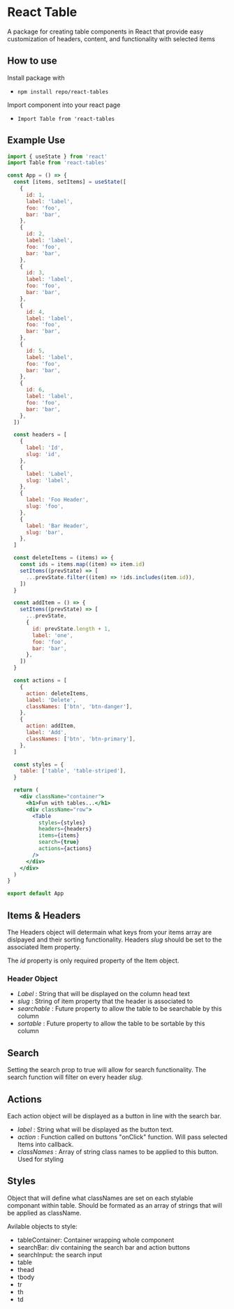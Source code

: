 # React Table

A package for creating table components in React that provide easy customization of headers, content, and functionality with selected items

## How to use

Install package with

- `npm install repo/react-tables`

Import component into your react page

- `Import Table from 'react-tables`

## Example Use

```jsx
import { useState } from 'react'
import Table from 'react-tables'

const App = () => {
  const [items, setItems] = useState([
    {
      id: 1,
      label: 'label',
      foo: 'foo',
      bar: 'bar',
    },
    {
      id: 2,
      label: 'label',
      foo: 'foo',
      bar: 'bar',
    },
    {
      id: 3,
      label: 'label',
      foo: 'foo',
      bar: 'bar',
    },
    {
      id: 4,
      label: 'label',
      foo: 'foo',
      bar: 'bar',
    },
    {
      id: 5,
      label: 'label',
      foo: 'foo',
      bar: 'bar',
    },
    {
      id: 6,
      label: 'label',
      foo: 'foo',
      bar: 'bar',
    },
  ])

  const headers = [
    {
      label: 'Id',
      slug: 'id',
    },
    {
      label: 'Label',
      slug: 'label',
    },
    {
      label: 'Foo Header',
      slug: 'foo',
    },
    {
      label: 'Bar Header',
      slug: 'bar',
    },
  ]

  const deleteItems = (items) => {
    const ids = items.map((item) => item.id)
    setItems((prevState) => [
      ...prevState.filter((item) => !ids.includes(item.id)),
    ])
  }

  const addItem = () => {
    setItems((prevState) => [
      ...prevState,
      {
        id: prevState.length + 1,
        label: 'one',
        foo: 'foo',
        bar: 'bar',
      },
    ])
  }

  const actions = [
    {
      action: deleteItems,
      label: 'Delete',
      classNames: ['btn', 'btn-danger'],
    },
    {
      action: addItem,
      label: 'Add',
      classNames: ['btn', 'btn-primary'],
    },
  ]

  const styles = {
    table: ['table', 'table-striped'],
  }

  return (
    <div className="container">
      <h1>Fun with tables...</h1>
      <div className="row">
        <Table
          styles={styles}
          headers={headers}
          items={items}
          search={true}
          actions={actions}
        />
      </div>
    </div>
  )
}

export default App
```

## Items & Headers

The Headers object will determain what keys from your items array are dislpayed and their sorting functionality. Headers _slug_ should be set to the associated Item property.

The _id_ property is only required property of the Item object.

### Header Object

- _Label_ : String that will be displayed on the column head text
- _slug_ : String of item property that the header is associated to
- _searchable_ : Future property to allow the table to be searchable by this column
- _sortable_ : Future property to allow the table to be sortable by this column

## Search

Setting the search prop to true will allow for search functionality. The search function will filter on every header _slug_.

## Actions

Each action object will be displayed as a button in line with the search bar.

- _label_ : String what will be displayed as the button text.
- _action_ : Function called on buttons "onClick" function. Will pass selected Items into callback.
- _classNames_ : Array of string class names to be applied to this button. Used for styling

## Styles

Object that will define what classNames are set on each stylable componant within table. Should be formated as an array of strings that will be applied as className.

Avilable objects to style:

- tableContainer: Container wrapping whole component
- searchBar: div containing the search bar and action buttons
- searchInput: the search input
- table
- thead
- tbody
- tr
- th
- td
